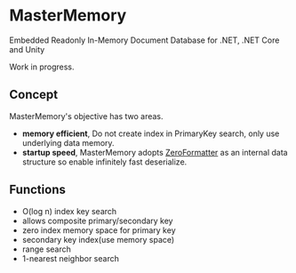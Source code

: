 MasterMemory
===
Embedded Readonly In-Memory Document Database for .NET, .NET Core and Unity

Work in progress.

Concept
---
MasterMemory's objective has two areas.

* **memory efficient**, Do not create index in PrimaryKey search, only use underlying data memory.
* **startup speed**, MasterMemory adopts [ZeroFormatter](https://github.com/neuecc/ZeroFormatter/) as an internal data structure so enable infinitely fast deserialize.

Functions
---

* O(log n) index key search
* allows composite primary/secondary key
* zero index memory space for primary key
* secondary key index(use memory space)
* range search
* 1-nearest neighbor search
